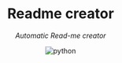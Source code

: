 

<div align="center" class="Header">

 		
<h1>Readme creator</h1>
	

<p align="center"> <i> Automatic Read-me creator </i> </p>
	
![python](https://img.shields.io/badge/python-blue.svg?style=for-the-badge&logo=python&logoColor=white)
 

</div>
